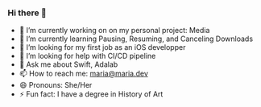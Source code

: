 ### Hi there 👋

- 🔭 I’m currently working on on my personal project: Media
- 🌱 I’m currently learning Pausing, Resuming, and Canceling Downloads
- 👯 I’m looking for my first job as an iOS developper
- 🤔 I’m looking for help with CI/CD pipeline
- 💬 Ask me about Swift, Adalab
- 📫 How to reach me: maria@maria.dev
- 😄 Pronouns: She/Her
- ⚡ Fun fact: I have a degree in History of Art

